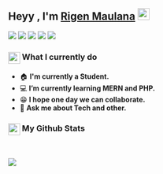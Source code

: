 ## Heyy , I'm [Rigen Maulana](http://rygenzx.github.io/) <img src="https://media.giphy.com/media/hvRJCLFzcasrR4ia7z/giphy.gif" width="24px">

[<img src ="https://img.shields.io/badge/portfolio-%23.svg?&style=for-the-badge&logo=&logoColor=white%22">](https://rygenzx.github.io/)
[<img src="https://img.shields.io/badge/linkedin-%230077B5.svg?&style=for-the-badge&logo=linkedin&logoColor=white" />](https://www.linkedin.com/in/rygenzx/)
[<img src="https://img.shields.io/badge/gmail-%23D14836.svg?&style=for-the-badge&logo=gmail&logoColor=white" />](mailto:rygen.dev@gmail.com/)
[<img src="https://img.shields.io/badge/telegram-%231877F2.svg?&style=for-the-badge&logo=telegram&logoColor=white" />](https://t.me/rygen_zx) 
[<img src = "https://img.shields.io/badge/instagram-%23E4405F.svg?&style=for-the-badge&logo=instagram&logoColor=white">](https://www.instagram.com/rygen_zx/)

<summary><h3><img src="https://emojis.slackmojis.com/emojis/images/1588805021/8902/lightningbolt.png?1588805021" align="center"
                width="24" /> What I currently do</h3></summary>

- 🏠 **I'm currently a Student.**
- 💻 **I’m currently learning MERN and PHP.**
- 😁 **I hope one day we can collaborate.**
- 💬 **Ask me about Tech and other.**

 <summary><h3><img src="https://emojis.slackmojis.com/emojis/images/1450822151/257/github.png?1450822151" align="center"
                width="24" /> My Github Stats</h3></summary>
 
<br>

<p>
  <img src = "https://github-readme-stats.vercel.app/api?username=rygenzx&show_icons=true&count_private=true&theme=vue&hide=issues&line_height=32">
</p>
